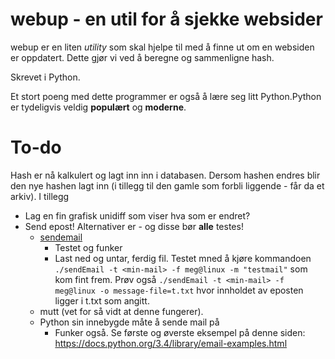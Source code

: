 webup - en util for å sjekke websider
=====================================
webup er en liten *utility* som skal hjelpe til med å finne ut om en websiden er
oppdatert. Dette gjør vi ved å beregne og sammenligne hash.

Skrevet i Python.

Et stort poeng med dette programmer er også å lære seg litt Python.Python er
tydeligvis veldig **populært** og **moderne**.

To-do
=====
Hash er nå kalkulert og lagt inn inn i databasen. Dersom hashen endres blir den nye hashen lagt inn (i tillegg til den gamle som forbli liggende - får da et arkiv). I tillegg

* Lag en fin grafisk unidiff som viser hva som er endret?
* Send epost! Alternativer er - og disse bør __alle__ testes!
  * [sendemail](http://caspian.dotconf.net/menu/Software/SendEmail/)
    * Testet og funker
    * Last ned og untar, ferdig fil. Testet mned å kjøre kommandoen
    `./sendEmail -t <min-mail> -f meg@linux -m "testmail"` som kom fint frem. Prøv også `./sendEmail -t <min-mail> -f meg@linux -o message-file=t.txt` hvor innholdet av eposten ligger i t.txt som angitt.
  * mutt (vet for så vidt at denne fungerer).
  * Python sin innebygde måte å sende mail på
    * Funker også. Se første og øverste eksempel på denne siden: https://docs.python.org/3.4/library/email-examples.html 
